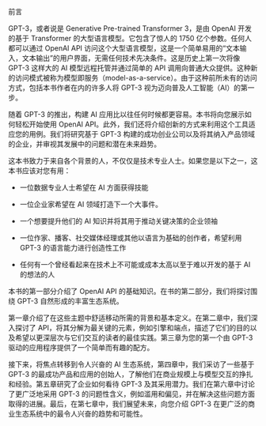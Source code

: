 前言

GPT-3，或者说是 Generative Pre-trained Transformer 3，是由 OpenAI 开发的基于 Transformer 的大型语言模型。它包含了惊人的 1750 亿个参数。任何人都可以通过 OpenAI API 访问这个大型语言模型，这是一个简单易用的“文本输入，文本输出”的用户界面，无需任何技术先决条件。这是历史上第一次将像 GPT-3 这样大的 AI 模型远程托管并通过简单的 API 调用向普通大众提供。这种新的访问模式被称为模型即服务（model-as-a-service）。由于这种前所未有的访问方式，包括本书作者在内的许多人将 GPT-3 视为迈向普及人工智能（AI）的第一步。

随着 GPT-3 的推出，构建 AI 应用比以往任何时候都更容易。本书将向您展示如何轻松开始使用 OpenAI API。此外，我们还将介绍创新的方式来利用这个工具适应您的用例。我们将研究基于 GPT-3 构建的成功创业公司以及将其纳入产品领域的企业，并审视其发展中的问题和潜在未来趋势。

这本书致力于来自各个背景的人，不仅仅是技术专业人士。如果您是以下之一，这本书应该对您有用：

+   一位数据专业人士希望在 AI 方面获得技能

+   一位企业家希望在 AI 领域打造下一个大事件。

+   一个想要提升他们的 AI 知识并将其用于推动关键决策的企业领袖

+   一位作家、播客、社交媒体经理或其他以语言为基础的创作者，希望利用 GPT-3 的语言能力进行创造性工作

+   任何有一个曾经看起来在技术上不可能或成本太高以至于难以开发的基于 AI 的想法的人

本书的第一部分介绍了 OpenAI API 的基础知识。在书的第二部分，我们将探讨围绕 GPT-3 自然形成的丰富生态系统。

第一章介绍了在这些主题中舒适移动所需的背景和基本定义。在第二章中，我们深入探讨了 API，将其分解为最关键的元素，例如引擎和端点，描述了它们的目的以及希望以更深层次与它们交互的读者的最佳实践。第三章为您的第一个由 GPT-3 驱动的应用程序提供了一个简单而有趣的配方。

接下来，将焦点转移到令人兴奋的 AI 生态系统，第四章中，我们采访了一些基于 GPT-3 的最成功产品和应用的创始人，了解他们在商业规模上与模型交互的挣扎和经验。第五章研究了企业如何看待 GPT-3 及其采用潜力。我们在第六章中讨论了更广泛地采用 GPT-3 的问题性含义，例如滥用和偏见，并在解决这些问题方面取得的进展。最后，在第七章中，我们展望未来，向您介绍 GPT-3 在更广泛的商业生态系统中的最令人兴奋的趋势和可能性。
